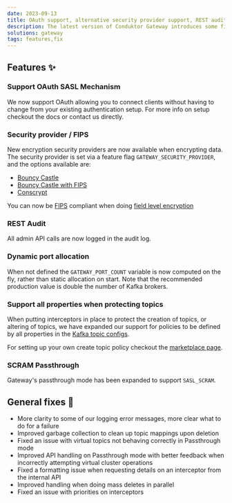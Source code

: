 ```yaml
---
date: 2023-09-13
title: OAuth support, alternative security provider support, REST audit and more
description: The latest version of Conduktor Gateway introduces some fixes & improvements.
solutions: gateway
tags: features,fix
---
```


## Features ✨

### Support OAuth SASL Mechanism

We now support OAuth allowing you to connect clients without having to change from your existing authentication setup. For more info on setup checkout the docs or contact us directly.

### Security provider / FIPS

New encryption security providers are now available when encrypting data. 
The security provider is set via a feature flag `GATEWAY_SECURITY_PROVIDER`, and the options available are: 

* [Bouncy Castle](https://www.bouncycastle.org/)
* [Bouncy Castle with FIPS](https://downloads.bouncycastle.org/fips-java/docs/BC-FJA-SecurityPolicy-1.0.2.pdf)
* [Conscrypt](https://www.conscrypt.org/)

You can now be [FIPS](https://en.wikipedia.org/wiki/Federal_Information_Processing_Standards) compliant when doing [field level encryption](https://marketplace.conduktor.io/interceptors/field-level-encryption/) 

### REST Audit

All admin API calls are now logged in the audit log.

### Dynamic port allocation 

When not defined the `GATEWAY_PORT_COUNT` variable is now computed on the fly, rather than static allocation on start. 
Note that the recommended production value is double the number of Kafka brokers.

### Support all properties when protecting topics

When putting interceptors in place to protect the creation of topics, or altering of topics, we have expanded our support for policies to be defined by all properties in the [Kafka topic configs](https://kafka.apache.org/documentation/#topicconfigs). 

For setting up your own create topic policy checkout the [marketplace page](https://marketplace.conduktor.io/interceptors/safeguard-create-topic-policy).

### SCRAM Passthrough

Gateway's passthrough mode has been expanded to support `SASL_SCRAM`.

## General fixes 🔨

- More clarity to some of our logging error messages, more clear what to do for a failure
- Improved garbage collection to clean up topic mappings upon deletion
- Fixed an issue with virtual topics not behaving correctly in Passthrough mode
- Improved API handling on Passthrough mode with better feedback when incorrectly attempting virtual cluster operations
- Fixed a formatting issue when requesting details on an interceptor from the internal API
- Improved handling when doing mass deletes in parallel
- Fixed an issue with priorities on interceptors
